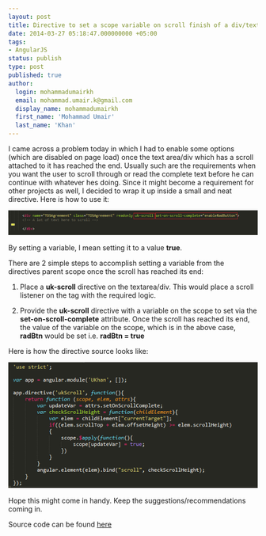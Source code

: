 ```yaml
---
layout: post
title: Directive to set a scope variable on scroll finish of a div/text area
date: 2014-03-27 05:18:47.000000000 +05:00
tags:
- AngularJS
status: publish
type: post
published: true
author:
  login: mohammadumairkh
  email: mohammad.umair.k@gmail.com
  display_name: mohammadumairkh
  first_name: 'Mohammad Umair'
  last_name: 'Khan'
---
```

I came across a problem today in which I had to enable some options (which are disabled on page load) once the text area/div which has a scroll attached to it has reached the end. Usually such are the requirements when you want the user to scroll through or read the complete text before he can continue with whatever hes doing. Since it might become a requirement for other projects as well, I decided to wrap it up inside a small and neat directive. Here is how to use it:

![Directives usage](/assets/b2one1.png)

 By setting a variable, I mean setting it to a value **true**.

There are 2 simple steps to accomplish setting a variable from the directives parent scope once the scroll has reached its end:

1) Place a **uk-scroll** directive on the textarea/div. This would place a scroll listener on the tag with the required logic.

2) Provide the **uk-scroll** directive with a variable on the scope to set via the **set-on-scroll-complete** attribute.
Once the scroll has reached its end, the value of the variable on the scope, which is in the above case, **radBtn** would be set i.e. **radBtn = true**

Here is how the directive source looks like:

![Directives source](/assets/b2two1.png)

Hope this might come in handy. Keep the suggestions/recommendations coming in.

Source code can be found [here](https://github.com/mohuk/ukScroll)